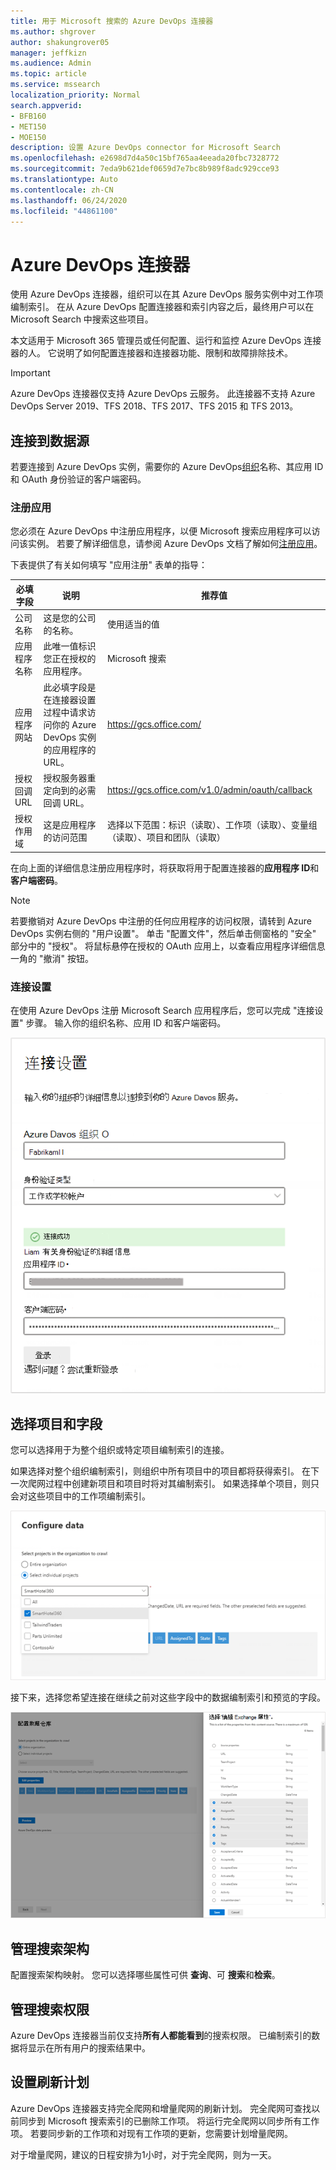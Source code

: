 ```yaml
---
title: 用于 Microsoft 搜索的 Azure DevOps 连接器
ms.author: shgrover
author: shakungrover05
manager: jeffkizn
ms.audience: Admin
ms.topic: article
ms.service: mssearch
localization_priority: Normal
search.appverid:
- BFB160
- MET150
- MOE150
description: 设置 Azure DevOps connector for Microsoft Search
ms.openlocfilehash: e2698d7d4a50c15bf765aa4eeada20fbc7328772
ms.sourcegitcommit: 7eda9b621def0659d7e7bc8b989f8adc929cce93
ms.translationtype: Auto
ms.contentlocale: zh-CN
ms.lasthandoff: 06/24/2020
ms.locfileid: "44861100"
---
```

# <a name="azure-devops-connector"></a>Azure DevOps 连接器

使用 Azure DevOps 连接器，组织可以在其 Azure DevOps 服务实例中对工作项编制索引。 在从 Azure DevOps 配置连接器和索引内容之后，最终用户可以在 Microsoft Search 中搜索这些项目。

本文适用于 Microsoft 365 管理员或任何配置、运行和监控 Azure DevOps 连接器的人。 它说明了如何配置连接器和连接器功能、限制和故障排除技术。

>[!IMPORTANT]
>Azure DevOps 连接器仅支持 Azure DevOps 云服务。 此连接器不支持 Azure DevOps Server 2019、TFS 2018、TFS 2017、TFS 2015 和 TFS 2013。

## <a name="connect-to-a-data-source"></a>连接到数据源

若要连接到 Azure DevOps 实例，需要你的 Azure DevOps[组织](https://docs.microsoft.com/azure/devops/organizations/accounts/create-organization)名称、其应用 ID 和 OAuth 身份验证的客户端密码。

### <a name="register-an-app"></a>注册应用

您必须在 Azure DevOps 中注册应用程序，以便 Microsoft 搜索应用程序可以访问该实例。 若要了解详细信息，请参阅 Azure DevOps 文档了解如何[注册应用](https://docs.microsoft.com/azure/devops/integrate/get-started/authentication/oauth?view=azure-devops#register-your-app)。

下表提供了有关如何填写 "应用注册" 表单的指导：

 **必填字段** | **说明**      | **推荐值**
--- | --- | ---
| 公司名称         | 这是您的公司的名称。 | 使用适当的值   |
| 应用程序名称     | 此唯一值标识您正在授权的应用程序。    | Microsoft 搜索     |
| 应用程序网站  | 此必填字段是在连接器设置过程中请求访问你的 Azure DevOps 实例的应用程序的 URL。  | <https://gcs.office.com/>                |
| 授权回调 URL        | 授权服务器重定向到的必需回调 URL。 | <https://gcs.office.com/v1.0/admin/oauth/callback>|
| 授权作用域 | 这是应用程序的访问范围 | 选择以下范围：标识（读取）、工作项（读取）、变量组（读取）、项目和团队（读取）|

在向上面的详细信息注册应用程序时，将获取将用于配置连接器的**应用程序 ID**和**客户端密码**。

>[!NOTE]
>若要撤销对 Azure DevOps 中注册的任何应用程序的访问权限，请转到 Azure DevOps 实例右侧的 "用户设置"。 单击 "配置文件"，然后单击侧窗格的 "安全" 部分中的 "授权"。 将鼠标悬停在授权的 OAuth 应用上，以查看应用程序详细信息一角的 "撤消" 按钮。

### <a name="connection-settings"></a>连接设置

在使用 Azure DevOps 注册 Microsoft Search 应用程序后，您可以完成 "连接设置" 步骤。 输入你的组织名称、应用 ID 和客户端密码。

![连接应用程序设置](media/ADO_Connection_settings_2.png)

## <a name="select-projects-and-fields"></a>选择项目和字段

您可以选择用于为整个组织或特定项目编制索引的连接。

如果选择对整个组织编制索引，则组织中所有项目中的项目都将获得索引。 在下一次爬网过程中创建新项目和项目时将对其编制索引。 如果选择单个项目，则只会对这些项目中的工作项编制索引。

![配置数据](media/ADO_Configure_data.png)

接下来，选择您希望连接在继续之前对这些字段中的数据编制索引和预览的字段。

![选择属性](media/ADO_choose_properties.png)

## <a name="manage-the-search-schema"></a>管理搜索架构

配置搜索架构映射。 您可以选择哪些属性可供 **查询**、可 **搜索**和**检索**。

## <a name="manage-search-permissions"></a>管理搜索权限

Azure DevOps 连接器当前仅支持**所有人都能看到**的搜索权限。 已编制索引的数据将显示在所有用户的搜索结果中。

## <a name="set-the-refresh-schedule"></a>设置刷新计划

Azure DevOps 连接器支持完全爬网和增量爬网的刷新计划。 完全爬网可查找以前同步到 Microsoft 搜索索引的已删除工作项。 将运行完全爬网以同步所有工作项。 若要同步新的工作项和对现有工作项的更新，您需要计划增量爬网。

对于增量爬网，建议的日程安排为1小时，对于完全爬网，则为一天。
